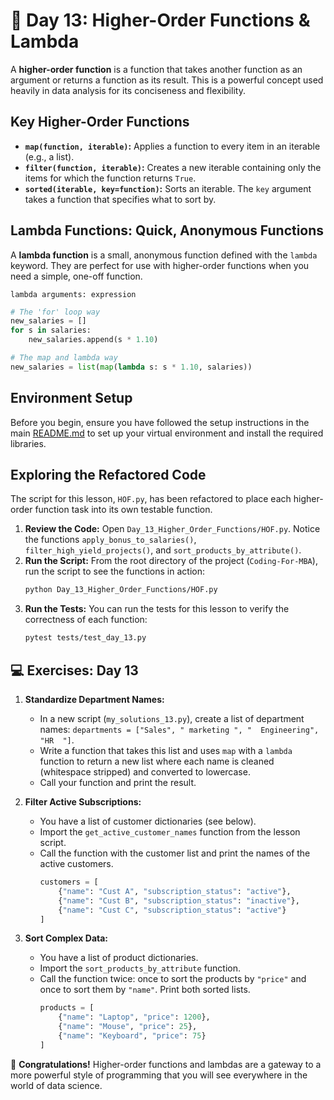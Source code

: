 # 📘 Day 13: Higher-Order Functions & Lambda

A **higher-order function** is a function that takes another function as an argument or returns a function as its result. This is a powerful concept used heavily in data analysis for its conciseness and flexibility.

## Key Higher-Order Functions

*   **`map(function, iterable)`:** Applies a function to every item in an iterable (e.g., a list).
*   **`filter(function, iterable)`:** Creates a new iterable containing only the items for which the function returns `True`.
*   **`sorted(iterable, key=function)`:** Sorts an iterable. The `key` argument takes a function that specifies what to sort by.

## Lambda Functions: Quick, Anonymous Functions

A **lambda function** is a small, anonymous function defined with the `lambda` keyword. They are perfect for use with higher-order functions when you need a simple, one-off function.

`lambda arguments: expression`

```python
# The 'for' loop way
new_salaries = []
for s in salaries:
    new_salaries.append(s * 1.10)

# The map and lambda way
new_salaries = list(map(lambda s: s * 1.10, salaries))
```

## Environment Setup

Before you begin, ensure you have followed the setup instructions in the main [README.md](../../README.md) to set up your virtual environment and install the required libraries.

## Exploring the Refactored Code

The script for this lesson, `HOF.py`, has been refactored to place each higher-order function task into its own testable function.

1.  **Review the Code:** Open `Day_13_Higher_Order_Functions/HOF.py`. Notice the functions `apply_bonus_to_salaries()`, `filter_high_yield_projects()`, and `sort_products_by_attribute()`.
2.  **Run the Script:** From the root directory of the project (`Coding-For-MBA`), run the script to see the functions in action:
    ```bash
    python Day_13_Higher_Order_Functions/HOF.py
    ```
3.  **Run the Tests:** You can run the tests for this lesson to verify the correctness of each function:
    ```bash
    pytest tests/test_day_13.py
    ```

## 💻 Exercises: Day 13

1.  **Standardize Department Names:**
    *   In a new script (`my_solutions_13.py`), create a list of department names: `departments = ["Sales", " marketing ", "  Engineering", "HR  "]`.
    *   Write a function that takes this list and uses `map` with a `lambda` function to return a new list where each name is cleaned (whitespace stripped) and converted to lowercase.
    *   Call your function and print the result.

2.  **Filter Active Subscriptions:**
    *   You have a list of customer dictionaries (see below).
    *   Import the `get_active_customer_names` function from the lesson script.
    *   Call the function with the customer list and print the names of the active customers.
        ```python
        customers = [
            {"name": "Cust A", "subscription_status": "active"},
            {"name": "Cust B", "subscription_status": "inactive"},
            {"name": "Cust C", "subscription_status": "active"}
        ]
        ```

3.  **Sort Complex Data:**
    *   You have a list of product dictionaries.
    *   Import the `sort_products_by_attribute` function.
    *   Call the function twice: once to sort the products by `"price"` and once to sort them by `"name"`. Print both sorted lists.
        ```python
        products = [
            {"name": "Laptop", "price": 1200},
            {"name": "Mouse", "price": 25},
            {"name": "Keyboard", "price": 75}
        ]
        ```

🎉 **Congratulations!** Higher-order functions and lambdas are a gateway to a more powerful style of programming that you will see everywhere in the world of data science.